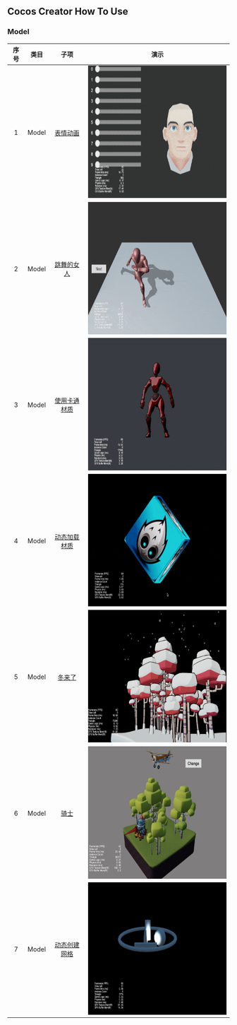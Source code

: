 ## Cocos Creator How To Use

### Model
| 序号 | 类目 | 子项 | 演示 |
| :---: | :---: | :---: | :---: |
| 1 | Model | [表情动画](https://gitee.com/yeshao2069/cocos-creator-how-to-use/tree/v3.5.x/proj/Model/Creator3.5.0_3D_MorphHead)  | <div align=center><img src="../../gif/202203/2022030511.gif" width="400" height="300" /></div> |
| 2 | Model | [跳舞的女人](https://gitee.com/yeshao2069/cocos-creator-how-to-use/tree/v3.5.x/proj/Model/Creator3.5.0_3D_DanceWoman)  | <div align=center><img src="../../gif/202203/2022030512.gif" width="400" height="300" /></div> |
| 3 | Model | [使用卡通材质](https://gitee.com/yeshao2069/cocos-creator-how-to-use/tree/v3.5.x/proj/Model/Creator3.5.0_3D_Toon)  | <div align=center><img src="../../gif/202203/2022030513.gif" width="400" height="300" /></div> |
| 4 | Model | [动态加载材质](https://gitee.com/yeshao2069/cocos-creator-how-to-use/tree/v3.5.x/proj/Model/Creator3.5.0_3D_DynamicLoadMaterial)  | <div align=center><img src="../../gif/202203/2022032701.gif" width="400" height="300" /></div>  |
| 5 | Model | [冬来了](https://gitee.com/yeshao2069/cocos-creator-how-to-use/tree/v3.5.x/proj/Model/Creator3.5.0_3D_Winter) | <div align=center><img src="../../image/202203/2022030501.png" width="400" height="300" /></div>  |
| 6 | Model | [骑士](https://gitee.com/yeshao2069/cocos-creator-how-to-use/tree/v3.5.x/proj/Model/Creator3.5.0_3D_Knight)  | <div align=center><img src="../../image/202203/2022030511.png" width="400" height="300" /></div>  |
| 7 | Model | [动态创建网格](https://gitee.com/yeshao2069/cocos-creator-how-to-use/tree/v3.5.x/proj/Model/Creator3.5.0_3D_CreateMesh)  | <div align=center><img src="../../image/202205/2022052201.png" width="400" height="300" /></div>  |